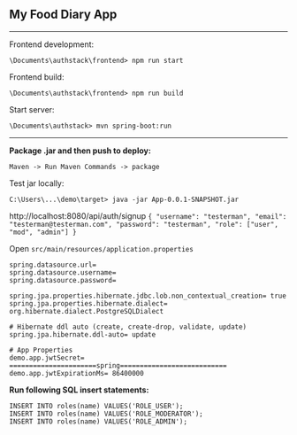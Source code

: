 ## My Food Diary App
---------------------------------------------------------------------------
Frontend development:

`\Documents\authstack\frontend> npm run start`

Frontend build:

`\Documents\authstack\frontend> npm run build`

Start server:

`\Documents\authstack> mvn spring-boot:run`

---

**Package .jar and then push to deploy:**

`Maven -> Run Maven Commands -> package`

Test jar locally:

`C:\Users\...\demo\target> java -jar App-0.0.1-SNAPSHOT.jar`

http://localhost:8080/api/auth/signup
`{
"username": "testerman",
"email": "testerman@testerman.com",
"password": "testerman",
"role": ["user", "mod", "admin"]
}`

Open `src/main/resources/application.properties`

```
spring.datasource.url=
spring.datasource.username=
spring.datasource.password=

spring.jpa.properties.hibernate.jdbc.lob.non_contextual_creation= true
spring.jpa.properties.hibernate.dialect= org.hibernate.dialect.PostgreSQLDialect

# Hibernate ddl auto (create, create-drop, validate, update)
spring.jpa.hibernate.ddl-auto= update

# App Properties
demo.app.jwtSecret= ======================spring===========================
demo.app.jwtExpirationMs= 86400000
```

**Run following SQL insert statements:**
```
INSERT INTO roles(name) VALUES('ROLE_USER');
INSERT INTO roles(name) VALUES('ROLE_MODERATOR');
INSERT INTO roles(name) VALUES('ROLE_ADMIN');
```
